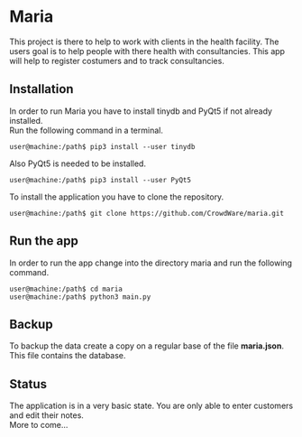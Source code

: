 # Maria
This project is there to help to work with clients in the health facility.
The users goal is to help people with there health with consultancies.
This app will help to register costumers and to track consultancies.

## Installation
In order to run Maria you have to install tinydb and PyQt5 if not already installed.    
Run the following command in a terminal.  
```console
user@machine:/path$ pip3 install --user tinydb
``` 

Also PyQt5 is needed to be installed.  
```console
user@machine:/path$ pip3 install --user PyQt5
``` 

To install the application you have to clone the repository.  
```console
user@machine:/path$ git clone https://github.com/CrowdWare/maria.git
``` 

## Run the app
In order to run the app change into the directory maria and run the following command.
```console
user@machine:/path$ cd maria
user@machine:/path$ python3 main.py
``` 

## Backup
To backup the data create a copy on a regular base of the file **maria.json**.  
This file contains the database.

## Status
The application is in a very basic state. You are only able to enter customers and edit their notes.  
More to come...